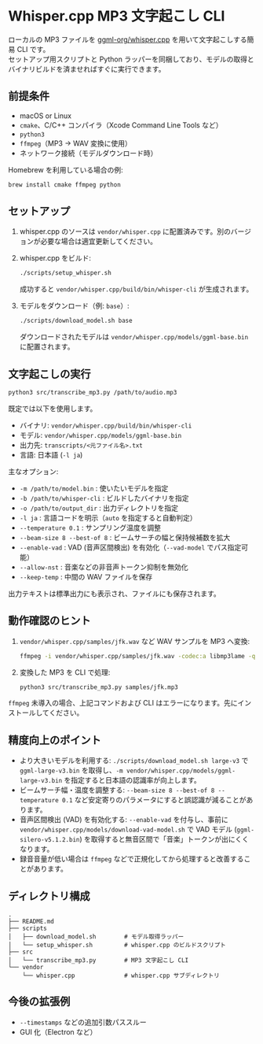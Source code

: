 # Whisper.cpp MP3 文字起こし CLI

ローカルの MP3 ファイルを [ggml-org/whisper.cpp](https://github.com/ggml-org/whisper.cpp) を用いて文字起こしする簡易 CLI です。  
セットアップ用スクリプトと Python ラッパーを同梱しており、モデルの取得とバイナリビルドを済ませればすぐに実行できます。

## 前提条件

- macOS or Linux
- `cmake`、C/C++ コンパイラ（Xcode Command Line Tools など）
- `python3`
- `ffmpeg`（MP3 → WAV 変換に使用）
- ネットワーク接続（モデルダウンロード時）

Homebrew を利用している場合の例:

```bash
brew install cmake ffmpeg python
```

## セットアップ

1. whisper.cpp のソースは `vendor/whisper.cpp` に配置済みです。別のバージョンが必要な場合は適宜更新してください。
2. whisper.cpp をビルド:

   ```bash
   ./scripts/setup_whisper.sh
   ```

   成功すると `vendor/whisper.cpp/build/bin/whisper-cli` が生成されます。

3. モデルをダウンロード（例: `base`）:

   ```bash
   ./scripts/download_model.sh base
   ```

   ダウンロードされたモデルは `vendor/whisper.cpp/models/ggml-base.bin` に配置されます。

## 文字起こしの実行

```bash
python3 src/transcribe_mp3.py /path/to/audio.mp3
```

既定では以下を使用します。

- バイナリ: `vendor/whisper.cpp/build/bin/whisper-cli`
- モデル: `vendor/whisper.cpp/models/ggml-base.bin`
- 出力先: `transcripts/<元ファイル名>.txt`
- 言語: 日本語 (`-l ja`)

主なオプション:

- `-m /path/to/model.bin` : 使いたいモデルを指定
- `-b /path/to/whisper-cli` : ビルドしたバイナリを指定
- `-o /path/to/output_dir` : 出力ディレクトリを指定
- `-l ja` : 言語コードを明示（`auto` を指定すると自動判定）
- `--temperature 0.1` : サンプリング温度を調整
- `--beam-size 8 --best-of 8` : ビームサーチの幅と保持候補数を拡大
- `--enable-vad` : VAD (音声区間検出) を有効化（`--vad-model` でパス指定可能）
- `--allow-nst` : 音楽などの非音声トークン抑制を無効化
- `--keep-temp` : 中間の WAV ファイルを保存

出力テキストは標準出力にも表示され、ファイルにも保存されます。

## 動作確認のヒント

1. `vendor/whisper.cpp/samples/jfk.wav` など WAV サンプルを MP3 へ変換:

   ```bash
   ffmpeg -i vendor/whisper.cpp/samples/jfk.wav -codec:a libmp3lame -qscale:a 2 samples/jfk.mp3
   ```

2. 変換した MP3 を CLI で処理:

   ```bash
   python3 src/transcribe_mp3.py samples/jfk.mp3
   ```

`ffmpeg` 未導入の場合、上記コマンドおよび CLI はエラーになります。先にインストールしてください。

## 精度向上のポイント

- より大きいモデルを利用する: `./scripts/download_model.sh large-v3` で `ggml-large-v3.bin` を取得し、`-m vendor/whisper.cpp/models/ggml-large-v3.bin` を指定すると日本語の認識率が向上します。
- ビームサーチ幅・温度を調整する: `--beam-size 8 --best-of 8 --temperature 0.1` など安定寄りのパラメータにすると誤認識が減ることがあります。
- 音声区間検出 (VAD) を有効化する: `--enable-vad` を付与し、事前に `vendor/whisper.cpp/models/download-vad-model.sh` で VAD モデル (`ggml-silero-v5.1.2.bin`) を取得すると無音区間で「音楽」トークンが出にくくなります。
- 録音音量が低い場合は `ffmpeg` などで正規化してから処理すると改善することがあります。

## ディレクトリ構成

```
.
├── README.md
├── scripts
│   ├── download_model.sh        # モデル取得ラッパー
│   └── setup_whisper.sh         # whisper.cpp のビルドスクリプト
├── src
│   └── transcribe_mp3.py        # MP3 文字起こし CLI
└── vendor
    └── whisper.cpp              # whisper.cpp サブディレクトリ
```

## 今後の拡張例

- `--timestamps` などの追加引数パススルー
- GUI 化（Electron など）
